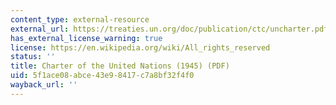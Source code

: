 ```yaml
---
content_type: external-resource
external_url: https://treaties.un.org/doc/publication/ctc/uncharter.pdf
has_external_license_warning: true
license: https://en.wikipedia.org/wiki/All_rights_reserved
status: ''
title: Charter of the United Nations (1945) (PDF)
uid: 5f1ace08-abce-43e9-8417-c7a8bf32f4f0
wayback_url: ''
---
```

